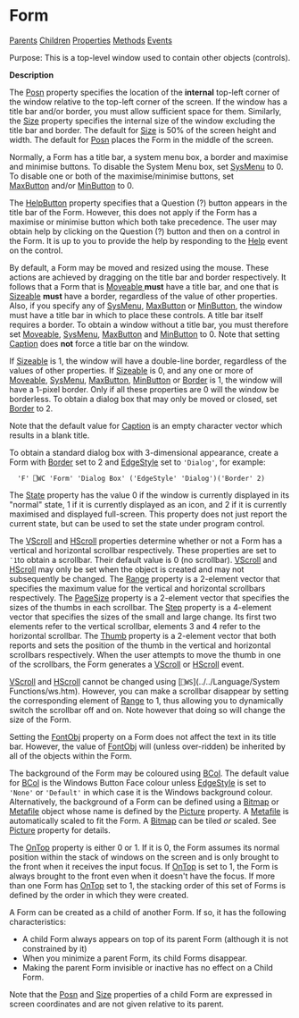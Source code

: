 




<h1 class="heading"><span class="name">Form</span></h1>

[Parents](../ParentLists/Form.htm) [Children](../ChildLists/Form.htm) [Properties](../PropLists/Form.htm) [Methods](../MethodLists/Form.htm) [Events](../EventLists/Form.htm)


Purpose: This is a top-level window used to contain other objects (controls).


**Description**



The [Posn](./posn.md) property specifies the location of
the **internal** top-left corner of the window relative to the top-left
corner of the screen. If the window has a title bar and/or border, you must
allow sufficient space for them. Similarly, the [Size](./size.md) property specifies the internal size of the window excluding the title bar and
border. The default for [Size](./size.md) is 50% of the
screen height and width. The default for [Posn](./posn.md) places the Form in the middle of the screen.


Normally, a Form has a title bar, a system menu box, a border and maximise
and minimise buttons. To disable the System Menu box, set [SysMenu](./sysmenu.md) to 0. To disable one or both of the maximise/minimise buttons, set [MaxButton](./maxbutton.md) and/or [MinButton](./minbutton.md) to 0.


The [HelpButton](./helpbutton.md) property specifies
that a Question (?) button appears in the title bar of the Form. However, this
does not apply if the Form has a maximise or minimise button which both take
precedence. The user may obtain help by clicking on the Question (?) button and
then on a control in the Form. It is up to you to provide the help by responding
to the [Help](./help.md) event on the control.


By default, a Form may be moved and resized using the mouse. These actions
are achieved by dragging on the title bar and border respectively. It follows
that a Form that is [Moveable ](./moveable.md)**must** have a title bar, and one that is [Sizeable](./sizeable.md) **must** have a border, regardless of the value of other properties. Also, if
you specify any of [SysMenu](./sysmenu.md), [MaxButton](./maxbutton.md) or [MinButton](./minbutton.md), the window must have a
title bar in which to place these controls. A title bar itself requires a
border. To obtain a window without a title bar, you must therefore set [Moveable](./moveable.md),
[SysMenu](./sysmenu.md), [MaxButton](./maxbutton.md) and [MinButton](./minbutton.md) to 0. Note that setting [Caption](./caption.md) does **not** force a title bar on the window.


If [Sizeable](./sizeable.md) is 1, the window will have
a double-line border, regardless of the values of other properties. If [Sizeable](./sizeable.md) is 0, and any one or more of [Moveable](./moveable.md), [SysMenu](./sysmenu.md),
[MaxButton](./maxbutton.md), [MinButton](./minbutton.md) or [Border](./border.md) is 1, the window will have a
1-pixel border. Only if all these properties are 0 will the window be
borderless. To obtain a dialog box that may only be moved or closed, set [Border](./border.md) to 2.


Note that the default value for [Caption](./caption.md) is an empty character vector which results in a blank title.


To obtain a standard dialog box with 3-dimensional appearance, create a Form
with [Border](./border.md) set to 2 and [EdgeStyle](./edgestyle.md) set to `'Dialog'`, for example:
```apl
  'F' ⎕WC 'Form' 'Dialog Box' ('EdgeStyle' 'Dialog')('Border' 2)
```


The [State](./state.md) property has the value 0 if the
window is currently displayed in its "normal" state, 1 if it is
currently displayed as an icon, and 2 if it is currently maximised and displayed
full-screen. This property does not just report the current state, but can be
used to set the state under program control.


The [VScroll](./vscroll.md) and [HScroll](./hscroll.md) properties determine whether or not a Form has a vertical and horizontal
scrollbar respectively. These properties are set to `¯1`to obtain a scrollbar. Their default value is 0 (no scrollbar). [VScroll](./vscroll.md) and [HScroll](./hscroll.md) may only be set when the object is created and may not subsequently be changed. The [Range](./range.md) property is a 2-element vector that specifies the maximum value for the vertical
and horizontal scrollbars respectively. The [PageSize](./pagesize.md) property is a 2-element vector that specifies the sizes of the thumbs in each scrollbar. The [Step](./step.md) property is a 4-element vector that specifies the sizes of the small and large
change. Its first two elements refer to the vertical scrollbar, elements 3 and 4
refer to the horizontal scrollbar. The [Thumb](./thumb.md) property is a 2-element vector that both reports and sets the position of the
thumb in the vertical and horizontal scrollbars respectively. When the user
attempts to move the thumb in one of the scrollbars, the Form generates a [VScroll](./vscroll.md) or [HScroll](./hscroll.md) event.


[VScroll](./vscroll.md) and [HScroll](./hscroll.md) cannot be changed using [`⎕WS`](../../Language/System Functions/ws.htm).
However, you can make a scrollbar disappear by setting the corresponding element
of [Range](./range.md) to 1, thus allowing you to
dynamically switch the scrollbar off and on. Note however that doing so will
change the size of the Form.


Setting the [FontObj](./fontobj.md) property on a Form
does not affect the text in its title bar. However, the value of [FontObj](./fontobj.md) will (unless over-ridden) be inherited by all of the objects within the Form.


The background of the Form may be coloured using [BCol](./bcol.md).
The default value for [BCol](./bcol.md) is the Windows
Button Face colour unless [EdgeStyle](./edgestyle.md) is
set to `'None'` or `'Default'` in which case it is the Windows background colour. Alternatively, the background
of a Form can be defined using a [Bitmap](bitmap.md) or [Metafile](metafile.md) object whose name is defined by the [Picture](./picture.md) property. A [Metafile](metafile.md) is automatically scaled
to fit the Form. A [Bitmap](bitmap.md) can be tiled *or* scaled. See [Picture](./picture.md) property for details.


The [OnTop](./ontop.md) property is either 0 or 1. If it
is 0, the Form assumes its normal position within the stack of windows on the
screen and is only brought to the front when it receives the input focus. If [OnTop](./ontop.md) is set to 1, the Form is always brought to the front even when it doesn't have
the focus. If more than one Form has [OnTop](./ontop.md) set to 1, the stacking order of this set of Forms is defined by the order in
which they were created.


A Form can be created as a child of another Form. If so, it has the following
characteristics:

- A child Form always appears on top of its parent Form (although it is not
    constrained by it)
- When you minimize a parent Form, its child Forms disappear.
- Making the parent Form invisible or inactive has no effect on a Child
    Form.

Note that the [Posn](./posn.md) and [Size](./size.md) properties of a child Form are expressed in screen coordinates and are not given
relative to its parent.


